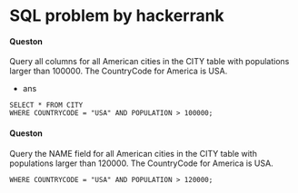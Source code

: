# SQL problem by hackerrank ##

#### Queston

Query all columns for all American cities in the CITY table with populations larger than 100000. The CountryCode for America is USA.

- ans 

```
SELECT * FROM CITY
WHERE COUNTRYCODE = "USA" AND POPULATION > 100000;
```

#### Queston
Query the NAME field for all American cities in the CITY table with populations larger than 120000. The CountryCode for America is USA.

```SELECT NAME FROM CITY 
WHERE COUNTRYCODE = "USA" AND POPULATION > 120000;
```